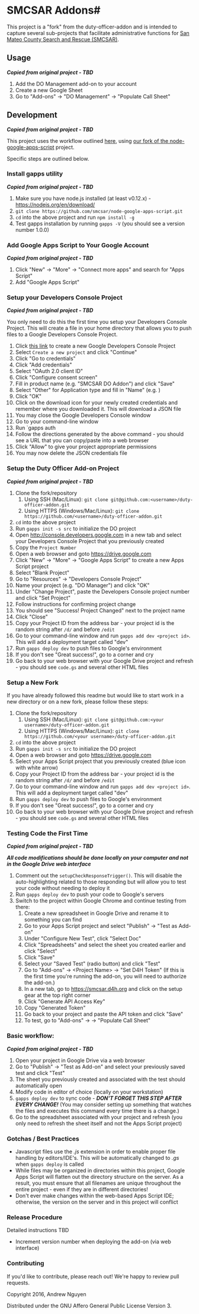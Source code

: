 # SMCSAR Addons#

This project is a "fork" from the duty-officer-addon and is intended to capture
several sub-projects that facilitate administrative functions for [San Mateo
County Search and Rescue (SMCSAR)](http://www.sanmateosar.org).

## Usage ##

***Copied from original project - TBD***

1. Add the DO Management add-on to your account
2. Create a new Google Sheet
2. Go to "Add-ons" -> "DO Management" -> "Populate Call Sheet"

## Development ##

***Copied from original project - TBD***

This project uses the workflow outlined [here](https://github.com/danthareja/node-google-apps-script/pull/15), using [our fork of the node-google-apps-script](https://github.com/smcsar/node-google-apps-script) project.

Specific steps are outlined below.

### Install gapps utility ###

***Copied from original project - TBD***

1. Make sure you have node.js installed (at least v0.12.x) - https://nodejs.org/en/download/
2. `git clone https://github.com/smcsar/node-google-apps-script.git`
3. `cd` into the above project and run `npm install -g`
4. Test gapps installation by running `gapps -V` (you should see a version number 1.0.0)

### Add Google Apps Script to Your Google Account ###

***Copied from original project - TBD***

1. Click "New" -> "More" -> "Connect more apps" and search for "Apps Script"
2. Add "Google Apps Script"

### Setup your Developers Console Project ###

***Copied from original project - TBD***

You only need to do this the first time you setup your Developers Console
Project.  This will create a file in your home directory that allows you to
push files to a Google Developers Console Project.

1.  Click [this link](https://console.developers.google.com/start/api?id=drive&credential=client_key) to create a new Google Developers Console Project
2.  Select `Create a new project` and click "Continue"
3.  Click "Go to credentials"
4.  Click "Add credentials"
5.  Select "OAuth 2.0 client ID"
6.  Click "Configure consent screen"
7.  Fill in product name (e.g. "SMCSAR DO Addon") and click "Save"
8.  Select "Other" for Application type and fill in "Name" (e.g. <Your name>)
9.  Click "OK"
10. Click on the download icon for your newly created credentials and remember where you downloaded it.  This will download a JSON file
11. You may close the Google Developers Console window
12. Go to your command-line window
13. Run `gapps auth <path to where you downloaded the credentials file>
14. Follow the directions generated by the above command - you should see a URL that you can copy/paste into a web browser
15. Click "Allow" to give your project appropriate permissions
16. You may now delete the JSON credentials file

### Setup the Duty Officer Add-on Project ###

***Copied from original project - TBD***
1.  Clone the fork/repository
    1. Using SSH (Mac/Linux): `git clone git@github.com:<username>/duty-officer-addon.git`
    2. Using HTTPS (Windows/Mac/Linux): `git clone https://github.com/<username>/duty-officer-addon.git`
2.  `cd` into the above project
3.  Run `gapps init -s src` to initialize the DO project
4.  Open http://console.developers.google.com in a new tab and select your Developers Console Project that you previously created
5.  Copy the `Project Number`
6.  Open a web browser and goto https://drive.google.com
7.  Click "New" -> "More" -> "Google Apps Script" to create a new Apps Script project
8.  Select "Blank Project"
9.  Go to "Resources" -> "Developers Console Project"
10. Name your project (e.g. "DO Manager") and click "OK"
11. Under "Change Project", paste the Developers Console project number and click "Set Project"
12. Follow instructions for confirming project change
13. You should see "Success! Project Changed" next to the project name
14. Click "Close"
15. Copy your Project ID from the address bar - your project id is the random string after `/d/` and before `/edit`
16. Go to your command-line window and run `gapps add dev <project id>`.  This will add a deployment target called "dev"
17. Run `gapps deploy dev` to push files to Google's environment
18. If you don't see "Great success!", go to a corner and cry
19. Go back to your web browser with your Google Drive project and refresh - you should see `code.gs` and several other HTML files

### Setup a New Fork ###

If you have already followed this readme but would like to start work in
a new directory or on a new fork, please follow these steps:

1.  Clone the fork/repository
    1. Using SSH (Mac/Linux): `git clone git@github.com:<your username>/duty-officer-addon.git`
    2. Using HTTPS (Windows/Mac/Linux): `git clone https://github.com/<your username>/duty-officer-addon.git`
2.  `cd` into the above project
3.  Run `gapps init -s src` to initialize the DO project
4.  Open a web browser and goto https://drive.google.com
5.  Select your Apps Script project that you previously created (blue icon with white arrow)
6.  Copy your Project ID from the address bar - your project id is the random string after `/d/` and before `/edit`
7.  Go to your command-line window and run `gapps add dev <project id>`.  This will add a deployment target called "dev"
8.  Run `gapps deploy dev` to push files to Google's environment
9.  If you don't see "Great success!", go to a corner and cry
10. Go back to your web browser with your Google Drive project and refresh - you should see `code.gs` and several other HTML files

### Testing Code the First Time ###

***Copied from original project - TBD***

***All code modifications should be done locally on your computer and not in the Google Drive web interface***

1. Comment out the `setupCheckResponseTrigger()`. This will disable the auto-highlighting related
   to those responding but will allow you to test your code without needing to deploy it
2. Run `gapps deploy dev` to push your code to Google's servers
3. Switch to the project within Google Chrome and continue testing from there:
   1.  Create a new spreadsheet in Google Drive and rename it to something you can find
   2.  Go to your Apps Script project and select "Publish" -> "Test as Add-on"
   3.  Under "Configure New Test", click "Select Doc"
   4.  Click "Spreadsheets" and select the sheet you created earlier and click "Select"
   5.  Click "Save"
   6.  Select your "Saved Test" (radio button) and click "Test"
   7.  Go to "Add-ons" -> &lt;Project Name&gt; -> "Set D4H Token" (If this is the first time you're running the add-on, you will need to authorize the add-on.)
   8.  In a new tab, go to https://smcsar.d4h.org and click on the setup gear at the top right corner
   9.  Click "Generate API Access Key"
   10. Copy "Generated Token"
   11. Go back to your project and paste the API token and click "Save"
   12. To test, go to "Add-ons" -> <Project Name> -> "Populate Call Sheet"

### Basic workflow: ###

***Copied from original project - TBD***

1. Open your project in Google Drive via a web browser
2. Go to "Publish" -> "Test as Add-on" and select your previously saved test and click "Test"
3. The sheet you previously created and associated with the test should automatically open
4. Modify code in editor of choice (locally on your workstation)
5. `gapps deploy dev` to sync code - ***DON'T FORGET THIS STEP AFTER EVERY CHANGE!***  (You may consider setting up something that watches the files and executes this command every time there is a change.)
6. Go to the spreadsheet associated with your project and refresh (you only need to refresh the sheet itself and not the Apps Script project)

### Gotchas / Best Practices ###

- Javascript files use the *.js* extension in order to enable proper file
  handling by editors/IDE's.  This will be automatically changed to *.gs* when
  `gapps deploy` is called
- While files may be organized in directories within this project, Google Apps
  Script will flatten out the directory structure on the server.  As a result,
  you must ensure that all filenames are unique throughout the entire project -
  even if they are in different directories!
- Don't ever make changes within the web-based Apps Script IDE; otherwise, the
  version on the server and in this project will conflict

### Release Procedure ###

Detailed instructions TBD

- Increment version number when deploying the add-on (via web interface)

### Contributing ###

If you'd like to contribute, please reach out!  We're happy to review pull requests.

Copyright 2016, Andrew Nguyen

Distributed under the GNU Affero General Public License Version 3.
